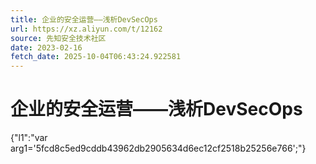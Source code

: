 ```yaml
---
title: 企业的安全运营——浅析DevSecOps
url: https://xz.aliyun.com/t/12162
source: 先知安全技术社区
date: 2023-02-16
fetch_date: 2025-10-04T06:43:24.922581
---
```


# 企业的安全运营——浅析DevSecOps

{"l1":"var arg1='5fcd8c5ed9cddb43962db2905634d6ec12cf2518b25256e766';"}
